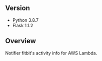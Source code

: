 ## Version
- Python 3.8.7
- Flask 1.1.2

## Overview
Notifier fitbit's activity info for AWS Lambda.
